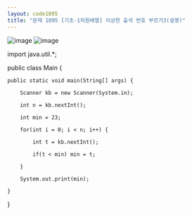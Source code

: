 ```yaml
---
layout: code1095
title: "문제 1095 [기초-1차원배열] 이상한 출석 번호 부르기3(설명)"
---
```

![image](https://user-images.githubusercontent.com/88480302/135467260-9167c046-b9c4-4e89-889c-5bd8f911ab97.png)
![image](https://user-images.githubusercontent.com/88480302/135467296-cb0c75ec-e2ff-4448-8d46-62f548470e76.png)

import java.util.*;

public class Main {

	public static void main(String[] args) {
  
		Scanner kb = new Scanner(System.in);
    
		int n = kb.nextInt();
    
		int min = 23;
    
		for(int i = 0; i < n; i++) {
    
			int t = kb.nextInt();
      
			if(t < min) min = t;
      
		}
    
		System.out.print(min);
    
	}

}
